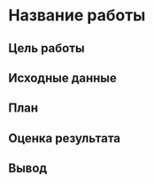 
# Название работы


## Цель работы


## Исходные данные


## План


## Оценка результата


## Вывод
